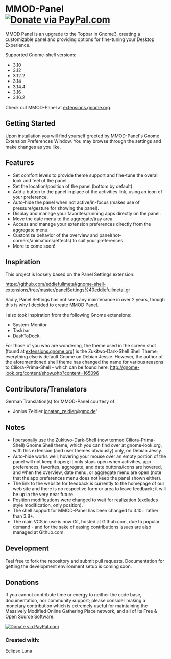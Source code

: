 # MMOD-Panel [![Donate via PayPal.com](https://www.paypalobjects.com/en_US/i/btn/btn_donateCC_LG.gif)](https://www.paypal.com/cgi-bin/webscr?cmd=_s-xclick&hosted_button_id=H6QJC5JS7PEAC)

MMOD Panel is an upgrade to the Topbar in Gnome3, creating a customizable panel and providing options for fine-tuning your Desktop Experience. 

Supported Gnome-shell versions:

 * 3.10
 * 3.12
 * 3.12.2
 * 3.14
 * 3.14.4
 * 3.16
 * 3.16.2
 
Check out MMOD-Panel at [extensions.gnome.org](https://extensions.gnome.org/extension/898/mmod-panel).


## Getting Started

Upon installation you will find yourself greeted by MMOD-Panel's Gnome Extension Preferences Window.  You may browse through the settings and make changes as you like.


## Features

 * Set comfort levels to provide theme support and fine-tune the overall look and feel of the panel.
 * Set the location/position of the panel (bottom by default).
 * Add a button to the panel in place of the activities link, using an icon of your preference.
 * Auto-hide the panel when not active/in-focus (makes use of pressure/gesture for showing the panel).
 * Display and manage your favorites/running apps directly on the panel.
 * Move the date menu to the aggregate/tray area.
 * Access and manage your extension preferences directly from the aggregate menu.
 * Customize behavior of the overview and panel(hot-corners/animations/effects) to suit your preferences.
 * More to come soon!


## Inspiration

This project is loosely based on the Panel Settings extension:

https://github.com/eddiefullmetal/gnome-shell-extensions/tree/master/panelSettings%40eddiefullmetal.gr

Sadly, Panel Settings has not seen any maintenance in over 2 years, though this is why I decided to create MMOD Panel.

I also took inspiration from the following Gnome extensions: 
 * System-Monitor
 * Taskbar
 * DashToDock.

For those of you who are wondering, the theme used in the screen shot (found at [extensions.gnome.org](https://extensions.gnome.org/extension/898/mmod-panel)) is the Zukitwo-Dark-Shell Shell Theme; everything else is default Gnome on Debian Jessie. However, the author of the aforementioned shell theme has changed the name for various reasons to Ciliora-Prima-Shell - which can be found here:  http://gnome-look.org/content/show.php?content=165096


## Contributors/Translators

German Translation(s) for MMOD-Panel courtesy of:

 * Jonius Zeidler <jonatan_zeidler@gmx.de>"


## Notes

* I personally use the Zukitwo-Dark-Shell (now termed Ciliora-Prima-Shell) Gnome Shell theme, which you can find over at gnome-look.org, with this extension (and user themes obviously) only, on Debian Jessy.
* Auto-hide works well, hovering your mouse over an empty portion of the panel will not keep it open; it only stays open when activities, app preferences, favorites, aggregate, and date buttons/icons are hovered, and when the overview, date menu, or aggregate menu are open (note that the app preferences menu does not keep the panel shown either).
* The link to the website for feedback is currently to the homepage of our web site and there is no respective form or area to leave feedback; it will be up in the very near future.
* Position modifications were changed to wait for realization (excludes style modification, only position).
* The shell support for MMOD-Panel has been changed to 3.10+ rather than 3.8+.
* The main VCS in use is now Git, hosted at Github.com, due to popular demand - and for the sake of easing contributions issues are also managed at Github.com.


## Development

Feel free to fork the repository and submit pull requests.  Documentation for getting the development environment setup is coming soon.


## Donations

If you cannot contribute time or energy to neither the code base, documentation, nor community support; please consider making a monetary contribution which is extremely useful for maintaining the Massively Modified Online Gathering Place network, and all of its Free & Open Source Software.

[![Donate via PayPal.com](https://www.paypalobjects.com/en_US/i/btn/btn_donateCC_LG.gif)](https://www.paypal.com/cgi-bin/webscr?cmd=_s-xclick&hosted_button_id=H6QJC5JS7PEAC)


### Created with:

[Eclipse Luna](https://www.eclipse.org/downloads/)
